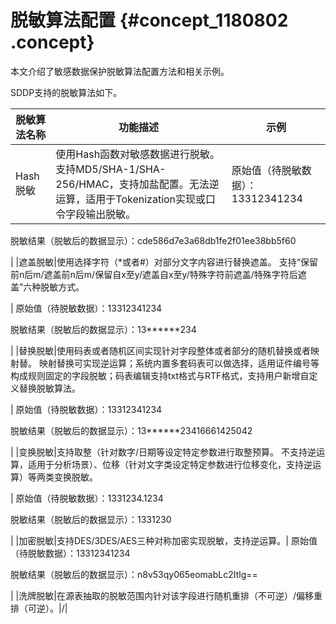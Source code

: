 # 脱敏算法配置 {#concept_1180802 .concept}

本文介绍了敏感数据保护脱敏算法配置方法和相关示例。

SDDP支持的脱敏算法如下。

|脱敏算法名称|功能描述|示例|
|------|----|--|
|Hash脱敏|使用Hash函数对敏感数据进行脱敏。支持MD5/SHA-1/SHA-256/HMAC，支持加盐配置。无法逆运算，适用于Tokenization实现或口令字段输出脱敏。| 原始值（待脱敏数据）：13312341234

 脱敏结果（脱敏后的数据显示）：cde586d7e3a68db1fe2f01ee38bb5f60

 |
|遮盖脱敏|使用选择字符（\*或者\#）对部分文字内容进行替换遮盖。 支持“保留前n后m/遮盖前n后m/保留自x至y/遮盖自x至y/特殊字符前遮盖/特殊字符后遮盖”六种脱敏方式。

 | 原始值（待脱敏数据）：13312341234

 脱敏结果（脱敏后的数据显示）：13\*\*\*\*\*\*234

 |
|替换脱敏|使用码表或者随机区间实现针对字段整体或者部分的随机替换或者映射替。 映射替换可实现逆运算；系统内置多套码表可以做选择，适用证件编号等构成规则固定的字段脱敏；码表编辑支持txt格式与RTF格式，支持用户新增自定义替换脱敏算法。

 | 原始值（待脱敏数据）：13312341234

 脱敏结果（脱敏后的数据显示）：13\*\*\*\*\*\*23416661425042

 |
|变换脱敏|支持取整（针对数字/日期等设定特定参数进行取整预算。 不支持逆运算，适用于分析场景）、位移（针对文字类设定特定参数进行位移变化，支持逆运算）等两类变换脱敏。

 | 原始值（待脱敏数据）：1331234.1234

 脱敏结果（脱敏后的数据显示）：1331230

 |
|加密脱敏|支持DES/3DES/AES三种对称加密实现脱敏，支持逆运算。| 原始值（待脱敏数据）：13312341234

 脱敏结果（脱敏后的数据显示）：n8v53qy065eomabLc2Itlg==

 |
|洗牌脱敏|在源表抽取的脱敏范围内针对该字段进行随机重排（不可逆）/偏移重排（可逆）。|/|

